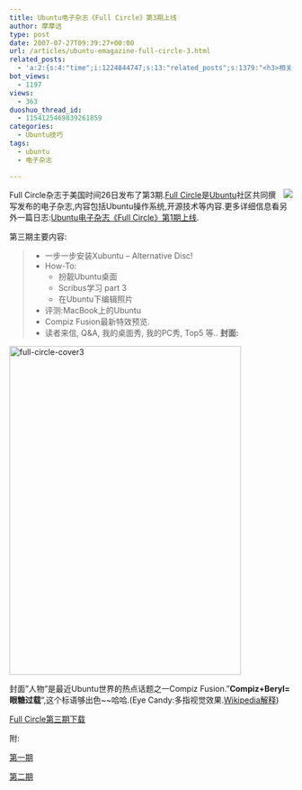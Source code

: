 ```yaml
---
title: Ubuntu电子杂志《Full Circle》第3期上线
author: 摩摩诘
type: post
date: 2007-07-27T09:39:27+00:00
url: /articles/ubuntu-emagazine-full-circle-3.html
related_posts:
  - 'a:2:{s:4:"time";i:1224844747;s:13:"related_posts";s:1379:"<h3>相关日志</h3><ul class="related_post"><li><a href="http://www.digglife.cn/articles/ubuntu-emagazine-full-circle-4.html" title="Ubuntu电子杂志《Full Circle》第4期上线">Ubuntu电子杂志《Full Circle》第4期上线</a></li><li><a href="http://www.digglife.cn/articles/ubuntu-emagazine-full-circle-2.html" title="Ubuntu电子杂志《Full Circle》第2期上线">Ubuntu电子杂志《Full Circle》第2期上线</a></li><li><a href="http://www.digglife.cn/articles/ubuntu-emagazine-full-circle-5.html" title="Ubuntu电子杂志《Full Circle》第5期上线">Ubuntu电子杂志《Full Circle》第5期上线</a></li><li><a href="http://www.digglife.cn/articles/run-every-windows-app-on-ubuntu.html" title="利用VMware在Ubuntu下使用已有的Windows软件.">利用VMware在Ubuntu下使用已有的Windows软件.</a></li><li><a href="http://www.digglife.cn/articles/recordmydesktop.html" title="Linux平台屏幕录像工具RecordMyDesktop">Linux平台屏幕录像工具RecordMyDesktop</a></li><li><a href="http://www.digglife.cn/articles/skype-for-linux-14-beta-released.html" title="Skype For Linux 1.4 beta发布.">Skype For Linux 1.4 beta发布.</a></li><li><a href="http://www.digglife.cn/articles/ubuntu-emagazine-full-circle-1.html" title="Ubuntu电子杂志《Full Circle》第1期上线">Ubuntu电子杂志《Full Circle》第1期上线</a></li></ul>";}'
bot_views:
  - 1197
views:
  - 363
duoshuo_thread_id:
  - 1154125469839261859
categories:
  - Ubuntu技巧
tags:
  - ubuntu
  - 电子杂志

---
```

 <img src="http://digglife.qiniudn.com/qiniu/1324/image/061ddf72ca5004828e459ab73ca04567.png" align="right" />Full Circle杂志于美国时间26日发布了第3期.[Full Circle][1]是[Ubuntu][2]社区共同撰写发布的电子杂志,内容包括Ubuntu操作系统,开源技术等内容.更多详细信息看另外一篇日志:[Ubuntu电子杂志《Full Circle》第1期上线][3].

第三期主要内容:

>   * 一步一步安装Xubuntu&nbsp;&#8211; Alternative Disc! 
>   * How-To: 
>       * 扮靓Ubuntu桌面 
>       * Scribus学习 part 3&nbsp; 
>       * 在Ubuntu下编辑照片 
>   * 评测:MacBook上的Ubuntu&nbsp; 
>   * Compiz Fusion最新特效预览. 
>   * 读者来信, Q&A, 我的桌面秀, 我的PC秀, Top5 等.. 
**封面:**

<!--more-->


  
<a href="https://www.digglife.net/wp-content/uploads/3/379/2007/07/full-circle-cover3.png" atomicselection="true"><img height="584" alt="full-circle-cover3" src="http://digglife.qiniudn.com/wp-content/uploads/3/379/2007/07/full-circle-cover3-thumb.png" width="412" /></a> 

封面&#8221;人物&#8221;是最近Ubuntu世界的热点话题之一Compiz Fusion.&#8221;**Compiz+Beryl=眼糖过载**&#8220;,这个标语够出色~~哈哈.(Eye Candy:多指视觉效果.<a href="http://en.wikipedia.org/wiki/Eye_candy" target="_blank">Wikipedia解释</a>)

<a href="http://fullcirclemagazine.org/download-manager.php?id=17" target="_blank">Full Circle第三期下载</a>

附:

<a href="https://www.digglife.net/articles/ubuntu-emagazine-full-circle-1.html" target="_blank">第一期</a>

<a href="https://www.digglife.net/articles/ubuntu-emagazine-full-circle-2.html" target="_blank">第二期</a>

 [1]: http://www.fullcirclemagazine.org/
 [2]: https://www.digglife.net/articles/category/about_ubuntu/
 [3]: https://www.digglife.net/articles/ubuntu-emagazine-full-circle-1.html